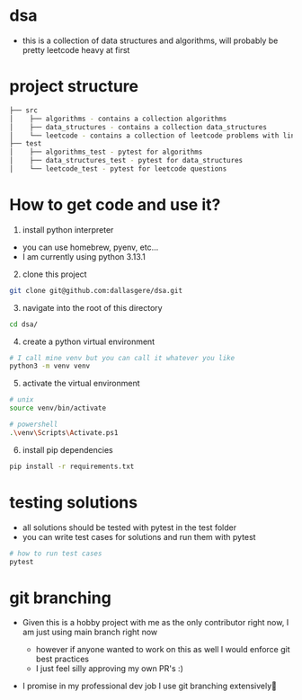 # dsa

- this is a collection of data structures and algorithms, will probably be pretty leetcode heavy at first

# project structure

```bash
├── src
│    ├── algorithms - contains a collection algorithms
│    ├── data_structures - contains a collection data_structures
│    └── leetcode - contains a collection of leetcode problems with links to the problem
├── test
│    ├── algorithms_test - pytest for algorithms
│    ├── data_structures_test - pytest for data_structures
│    └── leetcode_test - pytest for leetcode questions
```

# How to get code and use it?

1. install python interpreter

- you can use homebrew, pyenv, etc...
- I am currently using python 3.13.1

2. clone this project

```bash
git clone git@github.com:dallasgere/dsa.git
```

3. navigate into the root of this directory

```bash
cd dsa/
```

4. create a python virtual environment

```bash
# I call mine venv but you can call it whatever you like
python3 -m venv venv
```

5. activate the virtual environment

```bash
# unix
source venv/bin/activate

# powershell
.\venv\Scripts\Activate.ps1
```

6. install pip dependencies

```bash
pip install -r requirements.txt
```

# testing solutions

- all solutions should be tested with pytest in the test folder
- you can write test cases for solutions and run them with pytest

```bash
# how to run test cases
pytest
```

# git branching

- Given this is a hobby project with me as the only contributor right now, I am just using main branch right now

  - however if anyone wanted to work on this as well I would enforce git best practices
  - I just feel silly approving my own PR's :)

- I promise in my professional dev job I use git branching extensively🙈
